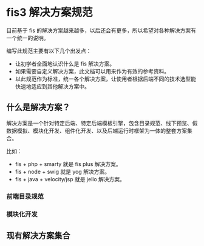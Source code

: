 fis3 解决方案规范
=======================

目前基于 fis 的解决方案越来越多，以后还会有更多，所以希望对各种解决方案有一个统一的说明。

编写此规范主要有以下几个出发点：

* 让初学者全面地认识什么是 fis 解决方案。
* 如果需要自定义解决方案，此文档可以用来作为有效的参考资料。
* 以此规范作为标准，统一各个解决方案，让使用者根据后端不同的技术选型能快速地适应到其他解决方案中。

## 什么是解决方案？

解决方案是一个针对特定后端、特定后端模板引擎，包含目录规范、线下预览、假数据模拟、模块化开发、组件化开发、以及后端运行时框架为一体的整套方案集合。

比如：

* fis + php + smarty 就是 fis plus 解决方案。
* fis + node + swig 就是 yog 解决方案。
* fis + java + velocity/jsp 就是 jello 解决方案。

### 前端目录规范

### 模块化开发


## 现有解决方案集合
